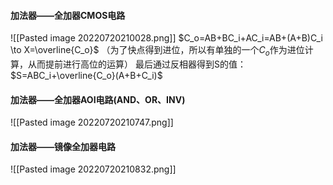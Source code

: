 #### 加法器——全加器CMOS电路
![[Pasted image 20220720210028.png]]
$C_o=AB+BC_i+AC_i=AB+(A+B)C_i \to X=\overline{C_o}$
（为了快点得到进位，所以有单独的一个$C_o$作为进位计算，从而提前进行高位的运算）
最后通过反相器得到S的值：$S=ABC_i+\overline{C_o}(A+B+C_i)$

#### 加法器——全加器AOI电路(AND、OR、INV)
![[Pasted image 20220720210747.png]]

#### 加法器——镜像全加器电路
![[Pasted image 20220720210832.png]]
